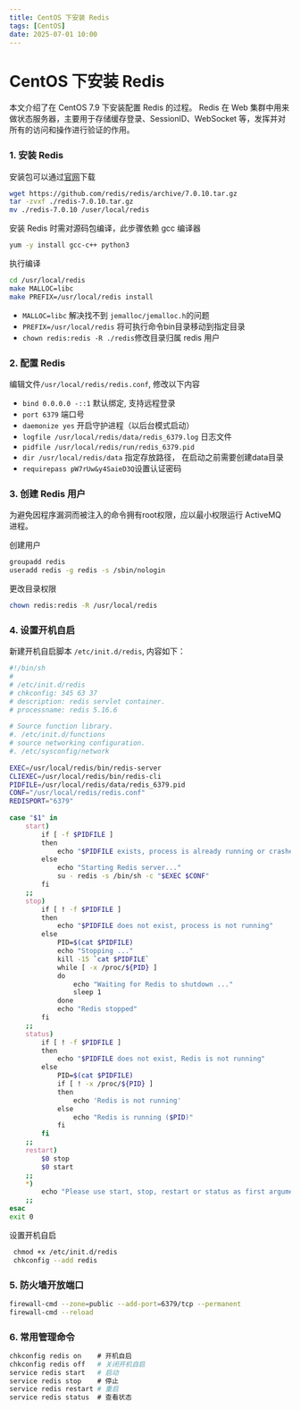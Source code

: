 ```yaml
---
title: CentOS 下安装 Redis
tags: [CentOS]
date: 2025-07-01 10:00
---
```

# CentOS 下安装 Redis
本文介绍了在 CentOS 7.9 下安装配置 Redis 的过程。
Redis 在 Web 集群中用来做状态服务器，主要用于存储缓存登录、SessionID、WebSocket 等，发挥并对所有的访问和操作进行验证的作用。

### 1. 安装 Redis
安装包可以通过[官网](http://download.redis.io/releases/)下载
```bash 
wget https://github.com/redis/redis/archive/7.0.10.tar.gz  
tar -zvxf ./redis-7.0.10.tar.gz  
mv ./redis-7.0.10 /user/local/redis
```
安装 Redis 时需对源码包编译，此步骤依赖 gcc 编译器
```bash
yum -y install gcc-c++ python3
```
执行编译
```bash
cd /usr/local/redis  
make MALLOC=libc  
make PREFIX=/usr/local/redis install
```
- `MALLOC=libc` 解决找不到 `jemalloc/jemalloc.h`的问题
- `PREFIX=/usr/local/redis` 将可执行命令bin目录移动到指定目录
- `chown redis:redis -R ./redis`修改目录归属 redis 用户

### 2. 配置 Redis

编辑文件`/usr/local/redis/redis.conf`, 修改以下内容
- `bind 0.0.0.0 -::1` 默认绑定, 支持远程登录
- `port 6379` 端口号
- `daemonize yes` 开启守护进程（以后台模式启动）
- `logfile /usr/local/redis/data/redis_6379.log` 日志文件
- `pidfile /usr/local/redis/run/redis_6379.pid`
- `dir /usr/local/redis/data` 指定存放路径， 在启动之前需要创建data目录
- `requirepass pW7rUw&y4SaieD3Q`设置认证密码
    

### 3. 创建 Redis 用户

为避免因程序漏洞而被注入的命令拥有root权限，应以最小权限运行 ActiveMQ 进程。

创建用户
```bash
groupadd redis  
useradd redis -g redis -s /sbin/nologin
```
更改目录权限
```bash
chown redis:redis -R /usr/local/redis
```
### 4. 设置开机自启

新建开机自启脚本 `/etc/init.d/redis`, 内容如下：
```bash
#!/bin/sh  
#  
# /etc/init.d/redis  
# chkconfig: 345 63 37  
# description: redis servlet container.  
# processname: redis 5.16.6  
   
# Source function library.  
#. /etc/init.d/functions  
# source networking configuration.  
#. /etc/sysconfig/network  
​  
EXEC=/usr/local/redis/bin/redis-server  
CLIEXEC=/usr/local/redis/bin/redis-cli  
PIDFILE=/usr/local/redis/data/redis_6379.pid  
CONF="/usr/local/redis/redis.conf"  
REDISPORT="6379"  
​  
case "$1" in  
    start)  
        if [ -f $PIDFILE ]  
        then  
            echo "$PIDFILE exists, process is already running or crashed"  
        else  
            echo "Starting Redis server..."  
            su - redis -s /bin/sh -c "$EXEC $CONF"  
        fi  
    ;;  
    stop)  
        if [ ! -f $PIDFILE ]  
        then  
            echo "$PIDFILE does not exist, process is not running"  
        else  
            PID=$(cat $PIDFILE)  
            echo "Stopping ..."  
            kill -15 `cat $PIDFILE`  
            while [ -x /proc/${PID} ]  
            do  
                echo "Waiting for Redis to shutdown ..."  
                sleep 1  
            done  
            echo "Redis stopped"  
        fi  
    ;;  
    status)  
        if [ ! -f $PIDFILE ]  
        then  
            echo "$PIDFILE does not exist, Redis is not running"  
        else  
            PID=$(cat $PIDFILE)  
            if [ ! -x /proc/${PID} ]  
            then  
                echo 'Redis is not running'  
            else  
                echo "Redis is running ($PID)"  
            fi  
        fi  
    ;;  
    restart)  
        $0 stop  
        $0 start  
    ;;  
    *)  
        echo "Please use start, stop, restart or status as first argument"  
    ;;  
esac  
exit 0
```
设置开机自启
```bash
 chmod +x /etc/init.d/redis  
 chkconfig --add redis
```
### 5. 防火墙开放端口
```bash
firewall-cmd --zone=public --add-port=6379/tcp --permanent  
firewall-cmd --reload
```
### 6. 常用管理命令
```bash
chkconfig redis on    # 开机自启  
chkconfig redis off   # 关闭开机自启  
service redis start   # 启动  
service redis stop    # 停止  
service redis restart # 重启  
service redis status  # 查看状态
```